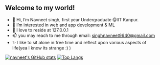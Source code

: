 ## Welcome to my world!

- 👋 Hi, I’m Navneet singh, first year Undergraduate @IIT Kanpur.
- 👀 I’m interested in web and app development & ML
- 🏡 I love to reside at 127.0.0.1
- 📫 you may reach to me through email: singhnavneet9640@gmail.com
- ✨ I like to sit alone in free time and reflect upon various aspects of life(yea I know its strange :)  )


[![navneet's GitHub stats](https://github-readme-stats.vercel.app/api?username=navneet-28)](https://github.com/navneet-28) [![Top Langs](https://github-readme-stats.vercel.app/api/top-langs/?username=navneet-28)](https://github.com/navneet-28)


